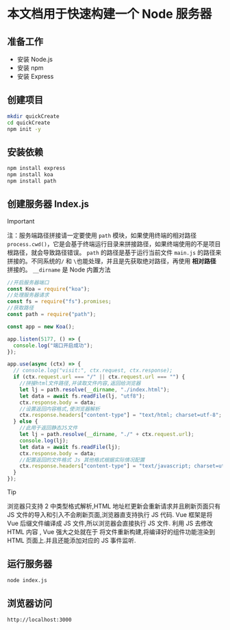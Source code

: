# 本文档用于快速构建一个 Node 服务器

## 准备工作

- 安装 Node.js
- 安装 npm
- 安装 Express

## 创建项目

```bash
mkdir quickCreate
cd quickCreate
npm init -y
```

## 安装依赖

```bash
npm install express
npm install koa
npm install path
```

## 创建服务器 Index.js

> [!IMPORTANT]
> 注：服务端路径拼接请一定要使用 `path` 模块，如果使用终端的相对路径 `process.cwd()`，它是会基于终端运行目录来拼接路径，如果终端使用的不是项目根路径，就会导致路径错误。 `path` 的路径是基于运行当前文件 `main.js` 的路径来拼接的。不同系统的`/` 和 `\`也能处理，并且是先获取绝对路径，再使用 **相对路径** 拼接的。 `__dirname` 是 Node 内置方法

```javascript
//开启服务器端口
const Koa = require("koa");
//处理服务器请求
const fs = require("fs").promises;
//获取路径
const path = require("path");

const app = new Koa();

app.listen(5177, () => {
  console.log("端口开启成功");
});

app.use(async (ctx) => {
  // console.log("visit:", ctx.request, ctx.response);
  if (ctx.request.url === "/" || ctx.request.url === "") {
    //拼接html文件路径,并读取文件内容,返回给浏览器
    let lj = path.resolve(__dirname, "./index.html");
    let data = await fs.readFile(lj, "utf8");
    ctx.response.body = data;
    //设置返回内容格式,使浏览器解析
    ctx.response.headers["content-type"] = "text/html; charset=utf-8";
  } else {
    //此用于返回静态JS文件
    let lj = path.resolve(__dirname, "./" + ctx.request.url);
    console.log(lj);
    let data = await fs.readFile(lj);
    ctx.response.body = data;
    //配置返回的文件格式 Js 其他格式根据实际情况配置
    ctx.response.headers["content-type"] = "text/javascript; charset=utf-8";
  }
});
```

> [!TIP]
> 浏览器只支持 2 中类型格式解析,HTML 地址栏更新会重新请求并且刷新页面只有 JS 文件的导入和引入不会刷新页面,浏览器直支持执行 JS 代码. Vue 框架是将 Vue 后缀文件编译成 JS 文件,所以浏览器会直接执行 JS 文件. 利用 JS 去修改 HTML 内容 , Vue 强大之处就在于 将文件重新构建,将编译好的组件功能渲染到 HTML 页面上.并且还能添加对应的 JS 事件监听.

## 运行服务器

```bash
node index.js
```

## 浏览器访问

```base
http://localhost:3000
```
